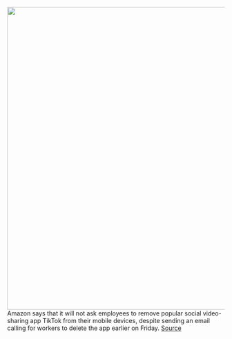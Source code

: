 <img src='https://cdn.vox-cdn.com/thumbor/j830uITXI3D5z5bVU-bHNuCnpV4=/0x0:2040x1360/1200x800/filters:focal(857x517:1183x843)/cdn.vox-cdn.com/uploads/chorus_image/image/67042105/acastro_190723_1777_tiktok_0001.0.0.jpg' width='700px' /><br/>
Amazon says that it will not ask employees to remove popular social video-sharing app TikTok from their mobile devices, despite sending an email calling for workers to delete the app earlier on Friday.
<a href='https://www.theverge.com/2020/7/10/21320196/amazon-employees-tiktok-uninstall-email-trump-administration-pompeo-ban'> Source <a/>